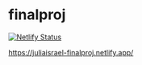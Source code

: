 # finalproj

[![Netlify Status](https://api.netlify.com/api/v1/badges/5bc2ea5c-60e6-4716-8747-14ff16307acd/deploy-status)](https://app.netlify.com/sites/juliaisrael-finalproj/deploys)

https://juliaisrael-finalproj.netlify.app/
